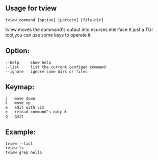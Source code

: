 
## Usage for tview

	tview command [option] [pattern] [file|dir]

tview moves the command's output into ncurses interface
It just a TUI tool,you can use some keys to operate it.

## Option:
	--help	   show help
	--list	   list the current configed command
	--ignore   ignore some dirs or files

## Keymap:
	j	move down
	k	move up
	e	edit with vim
	r	reload command's output
	q	quit

## Example:
	tview --list
	tview ls
	tview grep hello


